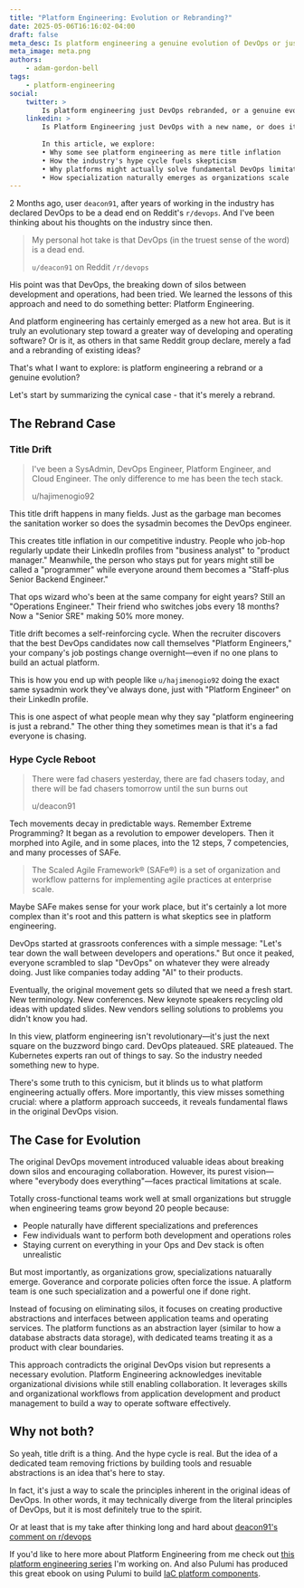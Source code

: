 ```yaml
---
title: "Platform Engineering: Evolution or Rebranding?"
date: 2025-05-06T16:16:02-04:00
draft: false
meta_desc: Is platform engineering a genuine evolution of DevOps or just a rebrand? We explore both perspectives on this industry trend.
meta_image: meta.png
authors:
    - adam-gordon-bell
tags:
    - platform-engineering
social:
    twitter: >  
        Is platform engineering just DevOps rebranded, or a genuine evolution? Exploring title drift, hype cycles, and why platform teams might actually represent progress in how we build and operate software.
    linkedin: >
        Is Platform Engineering just DevOps with a new name, or does it represent real progress?
        
        In this article, we explore:
        • Why some see platform engineering as mere title inflation
        • How the industry's hype cycle fuels skepticism
        • Why platforms might actually solve fundamental DevOps limitations
        • How specialization naturally emerges as organizations scale
---
```

2 Months ago, user `deacon91`, after years of working in the industry has declared DevOps to be a dead end on Reddit's `r/devops`. And I've been thinking about his thoughts on the industry since then.

> My personal hot take is that DevOps (in the truest sense of the word) is a dead end.
>
> `u/deacon91` on Reddit `/r/devops`

His point was that DevOps, the breaking down of silos between development and operations, had been tried. We learned the lessons of this approach and need to do something better: Platform Engineering.

And platform engineering has certainly emerged as a new hot area. But is it truly an evolutionary step toward a greater way of developing and operating software? Or is it, as others in that same Reddit group declare, merely a fad and a rebranding of existing ideas?

That's what I want to explore: is platform engineering a rebrand or a genuine evolution?

Let's start by summarizing the cynical case - that it's merely a rebrand.

<!--more-->

## The Rebrand Case

### Title Drift

> I've been a SysAdmin, DevOps Engineer, Platform Engineer, and Cloud Engineer. The only difference to me has been the tech stack.
>
> u/hajimenogio92

This title drift happens in many fields. Just as the garbage man becomes the sanitation worker so does the sysadmin becomes the DevOps engineer.

This creates title inflation in our competitive industry. People who job-hop regularly update their LinkedIn profiles from "business analyst" to "product manager." Meanwhile, the person who stays put for years might still be called a "programmer" while everyone around them becomes a "Staff-plus Senior Backend Engineer."

That ops wizard who's been at the same company for eight years? Still an "Operations Engineer." Their friend who switches jobs every 18 months? Now a "Senior SRE" making 50% more money.

Title drift becomes a self-reinforcing cycle. When the recruiter discovers that the best DevOps candidates now call themselves "Platform Engineers," your company's job postings change overnight—even if no one plans to build an actual platform.

This is how you end up with people like `u/hajimenogio92` doing the exact same sysadmin work they've always done, just with "Platform Engineer" on their LinkedIn profile.

This is one aspect of what people mean why they say "platform engineering is just a rebrand." The other thing they sometimes mean is that it's a fad everyone is chasing.

### Hype Cycle Reboot

> There were fad chasers yesterday, there are fad chasers today, and there will be fad chasers tomorrow until the sun burns out
>
> u/deacon91

Tech movements decay in predictable ways. Remember Extreme Programming? It began as a revolution to empower developers. Then it morphed into Agile, and in some places, into the 12 steps, 7 competencies, and many processes of SAFe.

> The Scaled Agile Framework® (SAFe®) is a set of organization and workflow patterns for implementing agile practices at enterprise scale.

Maybe SAFe makes sense for your work place, but it's certainly a lot more complex than it's root and this pattern is what skeptics see in platform engineering.

DevOps started at grassroots conferences with a simple message: "Let's tear down the wall between developers and operations." But once it peaked, everyone scrambled to slap "DevOps" on whatever they were already doing. Just like companies today adding "AI" to their products.

Eventually, the original movement gets so diluted that we need a fresh start. New terminology. New conferences. New keynote speakers recycling old ideas with updated slides. New vendors selling solutions to problems you didn't know you had.

In this view, platform engineering isn't revolutionary—it's just the next square on the buzzword bingo card. DevOps plateaued. SRE plateaued. The Kubernetes experts ran out of things to say. So the industry needed something new to hype.

There's some truth to this cynicism, but it blinds us to what platform engineering actually offers. More importantly, this view misses something crucial: where a platform approach succeeds, it reveals fundamental flaws in the original DevOps vision.

## The Case for Evolution

The original DevOps movement introduced valuable ideas about breaking down silos and encouraging collaboration. However, its purest vision—where "everybody does everything"—faces practical limitations at scale.

Totally cross-functional teams work well at small organizations but struggle when engineering teams grow beyond 20 people because:

- People naturally have different specializations and preferences
- Few individuals want to perform both development and operations roles
- Staying current on everything in your Ops and Dev stack is often unrealistic

But most importantly, as organizations grow, specializations natuarally emerge. Goverance and corporate policies often force the issue. A platform team is one such specialization and a powerful one if done right.

Instead of focusing on eliminating silos, it focuses on creating productive abstractions and interfaces between application teams and operating services. The platform functions as an abstraction layer (similar to how a database abstracts data storage), with dedicated teams treating it as a product with clear boundaries.

This approach contradicts the original DevOps vision but represents a necessary evolution. Platform Engineering acknowledges inevitable organizational divisions while still enabling collaboration. It leverages skills and organizational workflows from application development and product management to build a way to operate software effectively.

## Why not both?

So yeah, title drift is a thing. And the hype cycle is real. But the idea of a dedicated team removing frictions by building tools and resuable abstractions is an idea that's here to stay.

In fact, it's just a way to scale the principles inherent in the original ideas of DevOps. In other words, it may technically diverge from the literal principles of DevOps, but it is most definitely true to the spirit.

Or at least that is my take after thinking long and hard about [deacon91's comment on r/devops](https://old.reddit.com/r/devops/comments/1izpca1/platform_engineering_fad/)

If you'd like to here more about Platform Engineering from me check out [this platform engineering series](/blog/tag/platform-engineering-pillars/) I'm working on. And also Pulumi has produced this great ebook on using Pulumi to build [IaC platform components](https://info.pulumi.com/ebook/platform-engineering-iac-recommended-practices).
